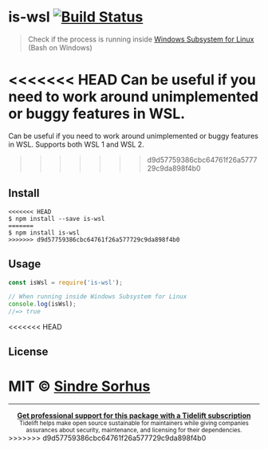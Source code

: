 # is-wsl [![Build Status](https://travis-ci.org/sindresorhus/is-wsl.svg?branch=master)](https://travis-ci.org/sindresorhus/is-wsl)

> Check if the process is running inside [Windows Subsystem for Linux](https://msdn.microsoft.com/commandline/wsl/about) (Bash on Windows)

<<<<<<< HEAD
Can be useful if you need to work around unimplemented or buggy features in WSL.
=======
Can be useful if you need to work around unimplemented or buggy features in WSL. Supports both WSL 1 and WSL 2.
>>>>>>> d9d57759386cbc64761f26a577729c9da898f4b0


## Install

```
<<<<<<< HEAD
$ npm install --save is-wsl
=======
$ npm install is-wsl
>>>>>>> d9d57759386cbc64761f26a577729c9da898f4b0
```


## Usage

```js
const isWsl = require('is-wsl');

// When running inside Windows Subsystem for Linux
console.log(isWsl);
//=> true
```


<<<<<<< HEAD
## License

MIT © [Sindre Sorhus](https://sindresorhus.com)
=======
---

<div align="center">
	<b>
		<a href="https://tidelift.com/subscription/pkg/npm-is-wsl?utm_source=npm-is-wsl&utm_medium=referral&utm_campaign=readme">Get professional support for this package with a Tidelift subscription</a>
	</b>
	<br>
	<sub>
		Tidelift helps make open source sustainable for maintainers while giving companies<br>assurances about security, maintenance, and licensing for their dependencies.
	</sub>
</div>
>>>>>>> d9d57759386cbc64761f26a577729c9da898f4b0
